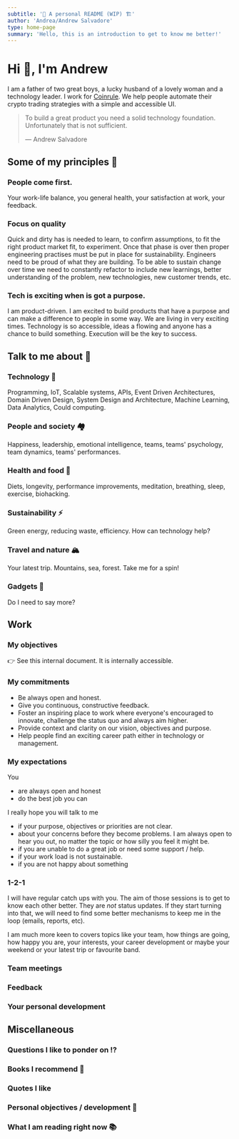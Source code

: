 ```yaml
---
subtitle: '🚧 A personal README (WIP) 🏗'
author: 'Andrea/Andrew Salvadore'
type: home-page
summary: 'Hello, this is an introduction to get to know me better!'
---
```


# Hi 👋, I'm Andrew

I am a father of two great boys, a lucky husband of a lovely woman and a technology leader. I work for [Coinrule](web.coinrule.com). We help people automate their crypto trading strategies with a simple and accessible UI.

> To build a great product you need a solid technology foundation. Unfortunately that is not sufficient. 
>
> &mdash; Andrew Salvadore 

## Some of my principles 🧠

### People come first.
Your work-life balance, you general health, your satisfaction at work, your feedback.

### Focus on quality
Quick and dirty has is needed to learn, to confirm assumptions, to fit the right product market fit, to experiment. Once that phase is over then proper engineering practises must be put in place for sustainability. Engineers need to be proud of what they are building. To be able to sustain change over time we need to constantly refactor to include new learnings, better understanding of the problem, new technologies, new customer trends, etc.

### Tech is exciting when is got a purpose.

I am product-driven. I am excited to build products that have a purpose and can make a difference to people in some way.
We are living in very exciting times. Technology is so accessible, ideas a flowing and anyone has a chance to build something. Execution will be the key to success.

## Talk to me about 💬

### Technology 🤖
Programming, IoT, Scalable systems, APIs, Event Driven Architectures, Domain Driven Design, System Design and Architecture, Machine Learning, Data Analytics, Could computing.

### People and society 🏘
Happiness, leadership, emotional intelligence, teams, teams' psychology, team dynamics, teams' performances.

### Health and food 🥬
Diets, longevity, performance improvements, meditation, breathing, sleep, exercise, biohacking.

### Sustainability ⚡️
Green energy, reducing waste, efficiency. How can technology help?

### Travel and nature 🏔
Your latest trip. Mountains, sea, forest. Take me for a spin!

### Gadgets 🚂
Do I need to say more?


## Work

### My objectives

👉 See this internal document. It is internally accessible.


### My commitments

- Be always open and honest.
- Give you continuous, constructive feedback.
- Foster an inspiring place to work where everyone's encouraged to innovate, challenge the status quo and always aim higher.
- Provide context and clarity on our vision, objectives and purpose.
- Help people find an exciting career path either in technology or management.

### My expectations

You

- are always open and honest
- do the best job you can

I really hope you will talk to me

- if your purpose, objectives or priorities are not clear.
- about your concerns before they become problems. I am always open to hear you out, no matter the topic or how silly you feel it might be.
- if you are unable to do a great job or need some support / help.
- if your work load is not sustainable.
- if you are not happy about something

### 1-2-1

I will have regular catch ups with you. The aim of those sessions is to get to know each other better. They are *not* status updates. If they start turning into that, we will need to find some better mechanisms to keep me in the loop (emails, reports, etc).

I am much more keen to covers topics like your team, how things are going, how happy you are, your interests, your career development or maybe your weekend or your latest trip or favourite band.

### Team meetings

### Feedback

### Your personal development

## Miscellaneous

### Questions I like to ponder on ⁉️

### Books I recommend 📕

### Quotes I like

### Personal objectives / development 🎯

### What I am reading right now 📚

